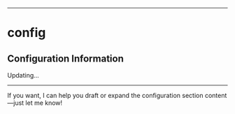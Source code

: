 
---

# config

## Configuration Information

Updating...

---

If you want, I can help you draft or expand the configuration section content—just let me know!
